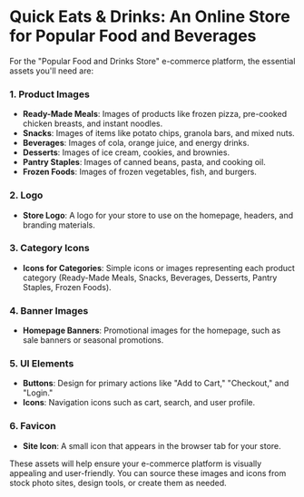 # Quick Eats & Drinks: An Online Store for Popular Food and Beverages

For the "Popular Food and Drinks Store" e-commerce platform, the essential assets you'll need are:

### 1. **Product Images**
- **Ready-Made Meals**: Images of products like frozen pizza, pre-cooked chicken breasts, and instant noodles.
- **Snacks**: Images of items like potato chips, granola bars, and mixed nuts.
- **Beverages**: Images of cola, orange juice, and energy drinks.
- **Desserts**: Images of ice cream, cookies, and brownies.
- **Pantry Staples**: Images of canned beans, pasta, and cooking oil.
- **Frozen Foods**: Images of frozen vegetables, fish, and burgers.

### 2. **Logo**
- **Store Logo**: A logo for your store to use on the homepage, headers, and branding materials.

### 3. **Category Icons**
- **Icons for Categories**: Simple icons or images representing each product category (Ready-Made Meals, Snacks, Beverages, Desserts, Pantry Staples, Frozen Foods).

### 4. **Banner Images**
- **Homepage Banners**: Promotional images for the homepage, such as sale banners or seasonal promotions.

### 5. **UI Elements**
- **Buttons**: Design for primary actions like "Add to Cart," "Checkout," and "Login."
- **Icons**: Navigation icons such as cart, search, and user profile.

### 6. **Favicon**
- **Site Icon**: A small icon that appears in the browser tab for your store.

These assets will help ensure your e-commerce platform is visually appealing and user-friendly. You can source these images and icons from stock photo sites, design tools, or create them as needed.
